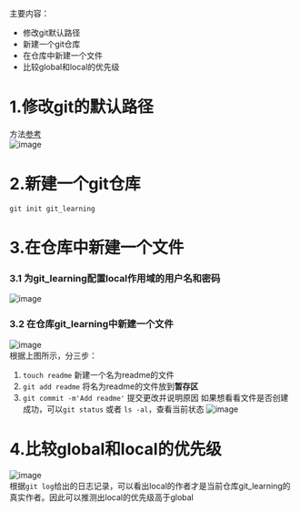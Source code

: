 主要内容：
 * 修改git默认路径
 * 新建一个git仓库
 * 在仓库中新建一个文件
 * 比较global和local的优先级
 

# 1.修改git的默认路径
方法[参考](https://jingyan.baidu.com/article/64d05a024dbd78de55f73b07.html)  
![image](https://user-images.githubusercontent.com/107463642/230109654-51118eae-7da6-4883-bc1c-4e4fa2aa95d1.png)

# 2.新建一个git仓库
```
git init git_learning
```

# 3.在仓库中新建一个文件
### 3.1 为git_learning配置local作用域的用户名和密码
![image](https://user-images.githubusercontent.com/107463642/230116320-3ae07297-55df-4e9c-8ef5-358ee80f657f.png)

### 3.2 在仓库git_learning中新建一个文件
![image](https://user-images.githubusercontent.com/107463642/230119699-9bcb4a9e-a31d-48b5-b974-ebc728aab520.png)  
根据上图所示，分三步：
 1. `touch readme` 新建一个名为readme的文件
 2. `git add readme` 将名为readme的文件放到**暂存区**
 3. `git commit -m'Add readme'` 提交更改并说明原因
如果想看看文件是否创建成功，可以`git status` 或者 `ls -al`，查看当前状态
![image](https://user-images.githubusercontent.com/107463642/230122356-ddaf3073-59ee-4eba-88cb-a6d0f5969a18.png)

# 4.比较global和local的优先级
![image](https://user-images.githubusercontent.com/107463642/230123571-0a3929a5-d362-47cb-80cb-d2142acc3eff.png)  
根据`git log`给出的日志记录，可以看出local的作者才是当前仓库git_learning的真实作者。因此可以推测出local的优先级高于global
